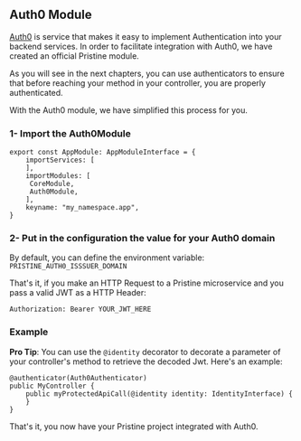 Auth0 Module
------------

[Auth0](https://auth0.com) is service that makes it easy to implement Authentication into your backend services. In
order to facilitate integration with Auth0, we have created an official Pristine module.

As you will see in the next chapters, you can use authenticators to ensure that before reaching your method in your
controller, you are properly authenticated.

With the Auth0 module, we have simplified this process for you.

### 1- Import the Auth0Module

```
export const AppModule: AppModuleInterface = {
    importServices: [
    ],
    importModules: [
     CoreModule,
     Auth0Module,
    ],
    keyname: "my_namespace.app",
}
```

### 2- Put in the configuration the value for your Auth0 domain

By default, you can define the environment variable: `PRISTINE_AUTH0_ISSSUER_DOMAIN`

That's it, if you make an HTTP Request to a Pristine microservice and you pass a valid JWT as a HTTP Header:

```
Authorization: Bearer YOUR_JWT_HERE
```

### Example

**Pro Tip**: You can use the `@identity` decorator to decorate a parameter of your controller's method to retrieve the
decoded Jwt. Here's an example:

```
@authenticator(Auth0Authenticator)
public MyController {
    public myProtectedApiCall(@identity identity: IdentityInterface) {
    }
}
```

That's it, you now have your Pristine project integrated with Auth0.
